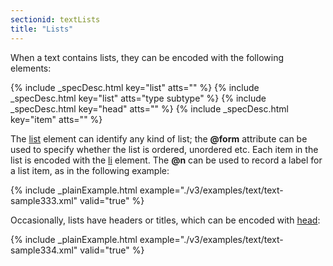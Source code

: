 ```yaml
---
sectionid: textLists
title: "Lists"
---
```




When a text contains lists, they can be encoded with the following elements:



{% include _specDesc.html key="list" atts="" %}
{% include _specDesc.html key="list" atts="type subtype" %}
{% include _specDesc.html key="head" atts="" %}
{% include _specDesc.html key="item" atts="" %}



The <a class="link_odd_elementSpec" href="/v3/elements/list">list</a> element can identify any kind of list; the **@form**
attribute can be used to specify whether the list is ordered, unordered etc. Each
item in the
list is encoded with the 
<a class="link_odd_elementSpec" href="/v3/elements/li">li</a> element. The **@n** can be used to
record a label for a list item, as in the following example:

{% include _plainExample.html example="./v3/examples/text/text-sample333.xml" valid="true" %}

Occasionally, lists have headers or titles, which can be encoded with 
<a class="link_odd_elementSpec" href="/v3/elements/head">head</a>:

{% include _plainExample.html example="./v3/examples/text/text-sample334.xml" valid="true" %}

